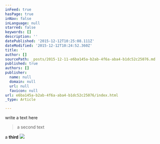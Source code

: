 ```yaml
---
inFeed: true
hasPage: true
inNav: false
inLanguage: null
starred: false
keywords: []
description: ''
datePublished: '2015-12-12T10:25:08.111Z'
dateModified: '2015-12-12T10:24:52.360Z'
title: ''
author: []
sourcePath: _posts/2015-12-11-e6ba145a-b2ab-4f6a-aba4-b1dc52c25076.md
published: true
authors: []
publisher:
  name: null
  domain: null
  url: null
  favicon: null
url: e6ba145a-b2ab-4f6a-aba4-b1dc52c25076/index.html
_type: Article

---
```

write a text here

> a second text
> 
> 

a **third**
![](https://the-grid-user-content.s3-us-west-2.amazonaws.com/2378fa03-7e71-4c5f-b3f2-381d2c9b40dc.jpg)